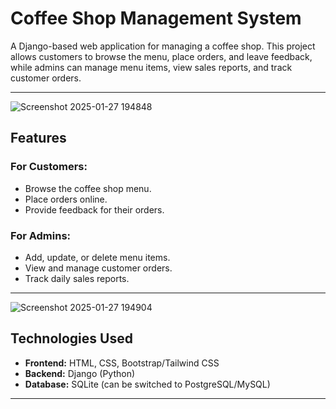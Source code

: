 # Coffee Shop Management System  

A Django-based web application for managing a coffee shop. This project allows customers to browse the menu, place orders, and leave feedback, while admins can manage menu items, view sales reports, and track customer orders.

---


  ![Screenshot 2025-01-27 194848](https://github.com/user-attachments/assets/8aa3b3ee-a508-4670-a52a-f5395b109a7a)
## Features

### For Customers:
- Browse the coffee shop menu.
- Place orders online.
- Provide feedback for their orders.  

### For Admins:  
- Add, update, or delete menu items.
- View and manage customer orders.
- Track daily sales reports.  

---
![Screenshot 2025-01-27 194904](https://github.com/user-attachments/assets/5a11e4b5-3163-424f-bb74-12d12a36e500)


## Technologies Used  
- **Frontend:** HTML, CSS, Bootstrap/Tailwind CSS  
- **Backend:** Django (Python)  
- **Database:** SQLite (can be switched to PostgreSQL/MySQL)  

----
